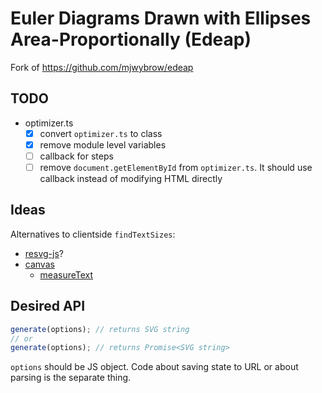 # Euler Diagrams Drawn with Ellipses Area-Proportionally (Edeap)

Fork of https://github.com/mjwybrow/edeap

## TODO

- optimizer.ts
  - [x] convert `optimizer.ts` to class
  - [x] remove module level variables
  - [ ] callback for steps
  - [ ] remove `document.getElementById` from `optimizer.ts`. It should use callback instead of modifying HTML directly

## Ideas

Alternatives to clientside `findTextSizes`:

- [resvg-js](https://github.com/yisibl/resvg-js)?
- [canvas](https://github.com/Brooooooklyn/canvas)
  - [measureText](https://developer.mozilla.org/en-US/docs/Web/API/CanvasRenderingContext2D/measureText)

## Desired API

```ts
generate(options); // returns SVG string
// or
generate(options); // returns Promise<SVG string>
```

`options` should be JS object. Code about saving state to URL or about parsing is the separate thing.
